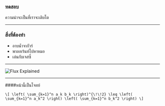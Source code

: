 ### ทดสอบ

ความน่าจะเป็นที่เราจะเติบโต

---

### สิ่งที่ต้องทำ

- อาบน้ำจากัวร์
- พาลอเร้นท์ไปหาหมอ
- เล่นกับเจสซี่

---

![Flux Explained](https://facebook.github.io/flux/img/flux-simple-f8-diagram-explained-1300w.png)

---

####หน้านี้เป็นโจทย์

`\[
\left( \sum_{k=1}^n a_k b_k \right)^{\!\!2} \leq
 \left( \sum_{k=1}^n a_k^2 \right) \left( \sum_{k=1}^n b_k^2 \right)
\]`
